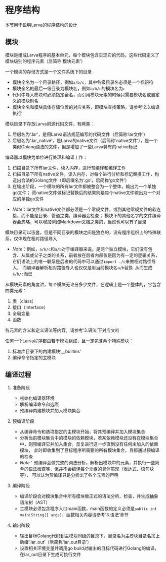 # **程序结构**

本节用于说明Larva的程序结构的设计

## **模块**

模块是组成Larva程序的基本单元，每个模块包含实现它的代码，这些代码定义了模块级别的程序元素（后简称‘模块元素’）

一个模块的存储方式是一个文件系统下的目录
* 模块全名为一个目录路径，例如`a/b/c`，其中各级目录名必须是一个标识符
* 模块全名的最后一级目录为模块名，例如`a/b/c`的模块名为`c`
* 代码中导入模块时必须指定全名，而引用模块元素的时候只需要模块名或自定义的模块别名
* 模块全名和模块具体存储位置的对应关系，即模块查找策略，请参考‘2.3.编译执行’

模块目录下存放Larva的源代码文件，有两类：
1. 后缀名为‘.lar’，是用Larva语法规范编写的代码文件（后简称‘lar文件’）
2. 后缀名为‘.lar_native’，是Larva的native文件（后简称‘native文件’），是一个类似Golang语法的文件，但是增加了一些Larva特有的native标记

编译器以模块为单位进行处理和编译工作：
1. 扫描目录下所有lar文件，读入内存，进行预编译和编译工作
2. 扫描目录下所有native文件，读入内存，对每个进行分析和标记替换工作，构造出合法的Golang文件（即后缀名为‘.go’，后简称‘go文件’）
3. 在输出阶段，一个模块的所有lar文件都被整合为一个整体，输出为一个单独go文件；
而native文件做标记替换后的结果则是每个native文件输出为一个对应的单独go文件
* *Note*：lar文件和native文件都必须是一个常规文件，或到其他常规文件的软连接，而不能是目录、管道之类，编译器会检查；
模块下的其他名字的文件编译器会忽略，可以增加例如Markdown文档之类的，当然也可以有子目录

模块目录可以嵌套，但是不同目录的模块之间是独立的，没有程序组织上的特殊联系，仅体现在相对路径导入
* *Note*：例如，`a/b/c`和`a/b`对于编译器来说，是两个独立模块，它们没有包含、从属或父子之类的关系，前者放在后者内部仅是因为有一定的逻辑关系，
它们语法上的唯一联系是后者的代码中可以通过`import ./c`来做相对路径导入，
而编译器解析相对路径导入也仅仅是用当前模块名`a/b`替换`.`从而生成`a/b/c`而已

从模块元素的角度讲，每个模块无论分多少文件，在逻辑上是一个整体的，它包含四类元素：
1. 类（class）
2. 接口（interface）
3. 全局变量
4. 函数

各元素的含义和定义语法等内容，请参考‘3.语法’下对应文档

任何一个Larva程序都由若干模块组成，且一定包含两个特殊模块：

1. 标准库目录下的内建模块‘__builtins’
2. 编译命令指定的主模块

## **编译过程**

1. 准备阶段
    * 初始化编译器环境
    * 解析编译命令和选项
    * 预编译内建模块并加入模块集合

2. 预编译阶段
    * 从编译命令和选项指定的主模块开始，将其预编译并加入模块集合
    * 分析当前模块集合中的模块的依赖模块，若某依赖模块还没有在模块集合中，则预编译它并加入集合，反复进行这一步直到没有任何未加入的依赖模块，
    此时即收集到了目标程序所需要的所有模块集合，且都通过预编译的检查
    * *Note*：预编译会做完整的词法分析，解析出模块中的元素，并执行一些简单的语法检查等，但并不会编译每个元素的具体实现（表达式、语句块等），
    可以认为预编译只是分析出了各个元素的声明

3. 编译阶段
    * 编译阶段会对模块集合中所有模块做正式的语法分析、检查，并生成抽象语法树（AST）
    * 主模块必须包含程序入口main函数，main函数的定义必须是`public int main(String[] args)`，函数相关内容请参考‘3.语法’章节

4. 输出阶段
    * 输出目标Golang代码到主模块同级的目录下，目录名为主模块目录名加上后缀‘.lar_out’（后简称‘lar_out目录’）
    * 设置相关环境变量并调用go build对输出的目标代码进行Golang的编译，在lar_out目录下生成可执行文件
